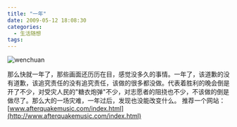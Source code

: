 ```yaml
---
title: "一年"
date: 2009-05-12 18:08:30
categories:
  - 生活随想
tags:
---
```


![wenchuan](../../../images/2009/wenchuan.png "wenchuan") 

那么快就一年了，那些画面还历历在目，感觉没多久的事情。一年了，该道歉的没有道歉，该追究责任的没有追究责任，该做的很多都没做。代表着胜利的晚会倒是开了不少，对受灾人民的"糖衣炮弹"不少，对志愿者的阻挠也不少，不该做的倒是做尽了。那么大的一场灾难，一年过后，发现也没能改变什么。 推荐一个网站：[www.afterquakemusic.com/index.html](http://www.afterquakemusic.com/index.html)